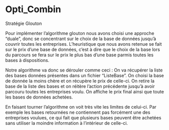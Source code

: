 # Opti_Combin

Stratégie Glouton 

Pour implémenter l’algorithme glouton nous avons choisi une approche “duale”, donc se concentrant sur le choix de la base de données jusqu’à couvrir toutes les entreprises.
L’heuristique que nous avons retenue se fait sur le prix d’une base de données, c’est à dire que le choix de la base lors du parcours se fera sur le prix le plus bas d’une base parmis toutes les bases à dispositions.

Notre algorithme va donc se dérouler comme ceci : 
On va récupérer la liste des bases données présentes dans un fichier “ListeBase”.
On choisi la base de donnée la moins chère et on récupère le prix de celle-ci.
On retire la base de la liste des bases et on réitère l’action précédente jusqu’à avoir parcouru toutes les entreprises voulu.
On affiche le prix final ainsi que toute les bases de données achetées.

En faisant tourner l’algorithme on voit très vite les limites de celui-ci. Par exemple les bases retournées ne contiennent pas forcément une des entreprises voulues, ce qui fait que plusieurs bases peuvent être achetées sans utiliser la moindre information à l’intérieur de celle-ci.

